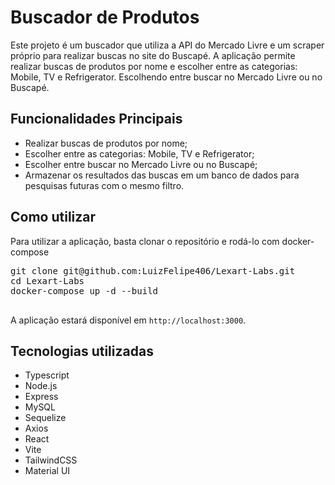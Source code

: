 <h1>Buscador de Produtos</h1>
    <p>Este projeto é um buscador que utiliza a API do Mercado Livre e um scraper próprio para realizar buscas no site do Buscapé. A aplicação permite realizar buscas de produtos por nome e escolher entre as categorias: Mobile, TV e Refrigerator. Escolhendo entre buscar no Mercado Livre ou no Buscapé.</p>
    <h2>Funcionalidades Principais</h2>
    <ul>
        <li>Realizar buscas de produtos por nome;</li>
        <li>Escolher entre as categorias: Mobile, TV e Refrigerator;</li>
        <li>Escolher entre buscar no Mercado Livre ou no Buscapé;</li>
        <li>Armazenar os resultados das buscas em um banco de dados para pesquisas futuras com o mesmo filtro.</li>
    </ul>
    <h2>Como utilizar</h2>
    <p>Para utilizar a aplicação, basta clonar o repositório e rodá-lo com docker-compose</p>
    <pre>
git clone git@github.com:LuizFelipe406/Lexart-Labs.git
cd Lexart-Labs
docker-compose up -d --build
    </pre>
    <p>A aplicação estará disponível em <code>http://localhost:3000</code>.</p>
    <h2>Tecnologias utilizadas</h2>
    <ul>
        <li>Typescript</li>
        <li>Node.js</li>
        <li>Express</li>
        <li>MySQL</li>
        <li>Sequelize</li>
        <li>Axios</li>
        <li>React</li>
        <li>Vite</li>
        <li>TailwindCSS</li>
        <li>Material UI</li>
    </ul>
